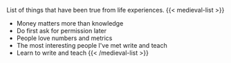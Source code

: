 List of things that have been true from life experiences.
{{< medieval-list >}}
* Money matters more than knowledge
* Do first ask for permission later
* People love numbers and metrics
* The most interesting people I've met write and teach
* Learn to write and teach
{{< /medieval-list >}}
